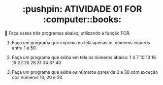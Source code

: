 <h1 align="center"> :pushpin: ATIVIDADE 01 FOR :computer::books: </h1>  


:pushpin: Faça esses três programas abaixo, utilizando a função FOR.

1) Faça um programa que imprima na tela apenas os números ímpares entre 1 e 50.

2) Faça um programa que exiba em tela os números abaixo:
1
4
7
10
13
16
19
22
25
28
31
34
37
40

3) Faça um programa que exiba os números pares de 0 a 30 com exceção dos números 10, 20 e 30.
